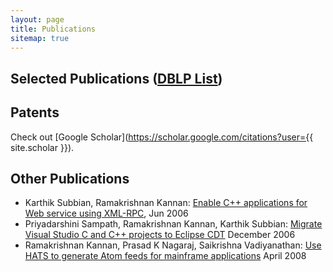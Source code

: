 ```yaml
---
layout: page
title: Publications
sitemap: true
---
```


## Selected Publications ([DBLP List](https://dblp.uni-trier.de/pers/hd/k/Kannan:Ramakrishnan))

<!-- <div class="bibtex_display"></div> -->
<div id="bibtex_display">
    <div class="bibtex_template" style="display: none;">
        <div class="w3-section">
            <div class="if author" style="display:inline;"><em><span class="author"></span></em>.
            </div>
            <span class="if title"><b><span class="title"></span></b>.</span>
            <span class="if journal"><em><span class="journal"></span></em>,</span>
            <span class="if publisher"><em><span class="publisher"></span></em>,</span>
            <span class="if booktitle">In <em><span class="booktitle"></span></em>,</span>
            <span class="if address"><span class="address"></span>,</span>
            <span class="if month"><span class="month"></span>,</span>
            <span class="if year"><span class="year"></span>.</span>
            <span class="if note">(<span class="note"></span>)</span>
            <!-- <a class="bibtexVar" extra="BIBTEXKEY" onclick="w3.toggleShow('#+BIBTEXKEY+')" style="cursor:pointer;">
                <span class="w3-border-bottom w3-border-black" style="white-space:nowrap;"><i class="fas fa-book w3-text-blue"></i>&nbsp;BibTeX</span>
            </a>
            <div id="+BIBTEXKEY+" class="bibtexVar" extra="BIBTEXKEY" style="display:none;">
                <div class="w3-border w3-panel w3-light-grey">
                    <pre class="w3-small"><span class="bibtexraw noread"></span></pre>
                </div>
            </div> -->
        </div>
    </div>
</div>
<div class="bibtex_structure">
    <!-- <details open class="group year w3-section w3-card-4" extra="DESC number">
        <summary class="title w3-container w3-theme w3-xlarge"></summary>
        <div class="templates w3-container"></div>
    </details> -->
    <div class="group year" extra="DESC number">
        <div class="templates"></div>
    </div>
</div>

## Patents

Check out [Google Scholar](https://scholar.google.com/citations?user={{ site.scholar }}).

## Other Publications

* Karthik Subbian, Ramakrishnan Kannan: [Enable C++ applications for Web service using XML-RPC](http://www.ibm.com/developerworks/webservices/library/ws-xml-rpc/), Jun 2006
* Priyadarshini Sampath, Ramakrishnan Kannan, Karthik Subbian: [Migrate Visual Studio C and C++ projects to Eclipse CDT](http://www-128.ibm.com/developerworks/library/os-ecl-vscdt/index.html) December 2006
* Ramakrishnan Kannan, Prasad K Nagaraj, Saikrishna Vadiyanathan: [Use HATS to generate Atom feeds for mainframe applications](http://www.ibm.com/developerworks/library/x-atommainframe/index.html) April 2008
